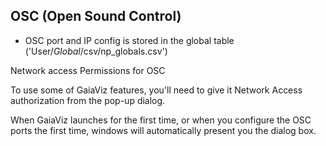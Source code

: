 ## OSC (Open Sound Control)
- OSC port and IP config is stored in the global table ('User/_Global_/csv/np_globals.csv')

Network access Permissions for OSC

To use some of GaiaViz features, you'll need to give it Network Access authorization from the pop-up dialog.

When GaiaViz launches for the first time, or when you configure the OSC ports the first time, windows will automatically present you the dialog box.
